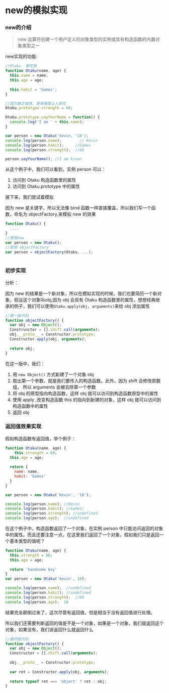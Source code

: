 # new的模拟实现

### new的介绍

> new 运算符创建一个用户定义的对象类型的实例或具有构造函数的内置对象类型之一

new实现的功能:

```javascript
//Otaku  御宅族
function Otaku(name, age) {
  this.name = name;
  this.age = age;
  
  this.habit = 'Games';
}

//因为缺乏锻炼，身体强度让人担忧
Otaku.prototype.strength = 60;

Otaku.prototype.sayYourName = function() {
  console.log('I am ' + this.name);
}

var person = new Otaku('kevin, '18');
console.log(person.name);	     // Kevin
console.log(person.habit);     //Games
console.log(person.strength);  //60

person.sayYourName(); //I am kiven
```



从这个例子中，我们可以看到，实例 person 可以：

1. 访问到 Otaku 构造函数里的属性
2. 访问到 Otaku.prototype 中的属性

接下来，我们尝试着模拟

因为 new 是关键字，所以无法像 bind 函数一样直接覆盖，所以我们写一个函数，命名为 objectFactory,来模拟 new 的效果

```javascript
function Otaku() {
  ....
}
//使用new
var person = new Otaku();
//使用 objectFactory
var person = objectFactory(Otaku, ...);
                           
```



### 初步实现

分析：

因为 new 的结果是一个新对象，所以在模拟实现的时候，我们也要简历一个新对象，假设这个对象叫obj,因为 obj 会具有 Otaku 构造函数里的属性，想想经典继承的例子，我们可以使用`Otaku.apply(obj, arguemnts)`来给 obj 添加属性

```javascript
//第一版代码
function objectFactory() {
  var obj = new Object();
  Construnctor = [].shift.call(arguments);
  obj.__proto__ = Constructor.prototype;
  Constructor.apply(obj, arguments);
  
  return obj;
}

```



在这一版中，我们：

1. 用 `new Object()` 方式新建了一个对象 obj
2. 取出第一个参数，就是我们要传入的构造函数。此外，因为 shift 会修改原数组， 所以 arguments 会被去除第一个参数
3. 将 obj 的原型指向构造函数，这样 obj 就可以访问到构造函数原型中的属性
4. 使用 apply ,改变构造函数 this 的指向到新建的对象，这样 obj 就可以访问到构造函数中的属性
5. 返回 obj

### 返回值效果实现

假如构造函数有返回值，举个例子：

```javascript
function Otaku(name, age) {
	this.strength = 60;
  this.age = age;
  
  return {
    name: name,
    habit: 'Games'
  }
}

var person = new Otaku('Kevin', '18');

console.log(person.name); //Kevin
console.log(person.habit); //Games;
console.log(person.strength); //undefined
console.log(person.age);  //undefined
```



在这个例子中，构造函数返回了一个对象，在实例 person 中只能访问返回的对象中的属性。而且还要注意一点，在这里我们返回了一个对象，假如我们只是返回一个基本类型的值呢？



```javascript
function Otaku(name, age) {
  this.strength = 60;
  this.age = age;
  
  return 'handsome boy'
}
var person = new Otaku('kevin', 18);

console.log(person.name);  //undefined
console.log(person.habit); //undefined
console.log(person.strength);  //60
console.log(person.age);  18

```



结果完全颠倒过来了，这次尽管有返回值，但是相当于没有返回值进行处理。

所以我们还需要判断返回的值是不是一个对象，如果是一个对象，我们就返回这个对象，如果没有，我们该返回什么就返回什么



```javascript
//最终版代码
function objectFactory() {
  var obj = new Object();
  Constructor = [].shift.call(arguments);
  
  obj.__proto__ = Constructor.prototype;
  
  var ret = Constructor.apply(obj, arguments);
  
  return typeof ret === 'object' ? ret : obj;
}
```

